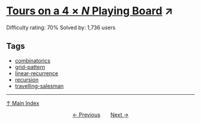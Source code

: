 # [Tours on a $4 \times N$ Playing Board](https://projecteuler.net/problem=237) ↗️

Difficulty rating: 70%
Solved by: 1,736 users
## Tags

- [combinatorics](../tags/combinatorics.md)
- [grid-pattern](../tags/grid-pattern.md)
- [linear-recurrence](../tags/linear-recurrence.md)
- [recursion](../tags/recursion.md)
- [travelling-salesman](../tags/travelling-salesman.md)



---

[↑ Main Index](../README.md)


<div align=center><a href='236.md'>← Previous</a> &nbsp;&nbsp; &nbsp;&nbsp;  <a href='238.md'>Next →</a></div>
